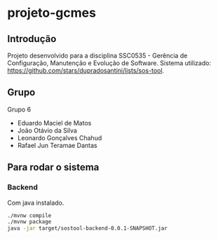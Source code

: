 # projeto-gcmes

## Introdução
Projeto desenvolvido para a disciplina SSC0535 - Gerência de Configuração, Manutenção e Evolução de Software.
Sistema utilizado: https://github.com/stars/dupradosantini/lists/sos-tool.

## Grupo

Grupo 6

- Eduardo Maciel de Matos
- João Otávio da Silva
- Leonardo Gonçalves Chahud
- Rafael Jun Teramae Dantas

## Para rodar o sistema
### Backend
Com java instalado.
```bash
./mvnw compile
./mvnw package
java -jar target/sostool-backend-0.0.1-SNAPSHOT.jar
